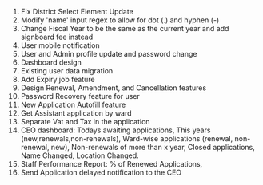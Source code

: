 1. Fix District Select Element Update
2. Modify 'name' input regex to allow for dot (.) and hyphen (-)
3. Change Fiscal Year to be the same as the current year and add signboard fee instead
4. User mobile notification
5. User and Admin profile update and password change
6. Dashboard design
7. Existing user data migration
8. Add Expiry job feature
9. Design Renewal, Amendment, and Cancellation features
10. Password Recovery feature for user
11. New Application Autofill feature
12. Get Assistant application by ward
13. Separate Vat and Tax in the application
14. CEO dashboard: Todays awaiting applications, This years (new,renewals,non-renewals), Ward-wise applications (renewal, non-renewal, new), Non-renewals of more than x year, Closed applications, Name Changed, Location Changed.
15. Staff Performance Report: % of Renewed Applications,
16. Send Application delayed notification to the CEO 